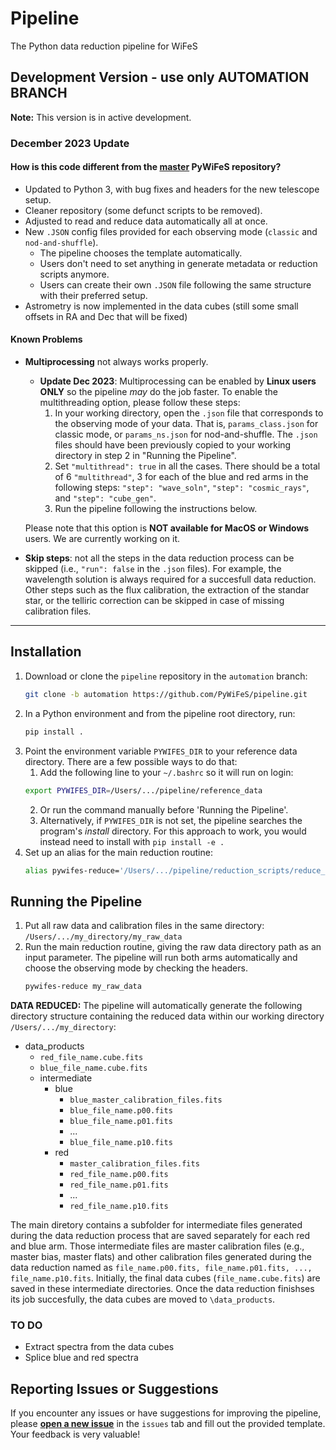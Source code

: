 # Pipeline
The Python data reduction pipeline for WiFeS

## Development Version - use only AUTOMATION BRANCH

**Note:** This version is in active development.

### December 2023 Update
#### How is this code different from the [master](https://github.com/PyWiFeS/pipeline/tree/master) PyWiFeS repository?
- Updated to Python 3, with bug fixes and headers for the new telescope setup.
- Cleaner repository (some defunct scripts to be removed).
- Adjusted to read and reduce data automatically all at once.
- New `.JSON` config files provided for each observing mode (`classic` and `nod-and-shuffle`).
  - The pipeline chooses the template automatically.
  - Users don't need to set anything in generate metadata or reduction scripts anymore.
  - Users can create their own `.JSON` file following the same structure with their preferred setup.
- Astrometry is now implemented in the data cubes (still some small offsets in RA and Dec that will be fixed)


#### Known Problems
- **Multiprocessing** not always works properly.
    - **Update Dec 2023**: Multiprocessing can be enabled by **Linux users ONLY** so the pipeline *may* do the job faster. To enable the multithreading option, please follow these steps:
        1. In your working directory, open the `.json` file that corresponds to the observing mode of your data. That is, `params_class.json` for classic mode, or `params_ns.json` for nod-and-shuffle. The `.json` files should have been previously copied to your working directory in step 2 in "Running the Pipeline".
        2. Set `"multithread": true` in all the cases. There should be a total of 6 `"multithread"`, 3 for each of the blue and red arms in the following steps: `"step": "wave_soln"`, `"step": "cosmic_rays"`, and `"step": "cube_gen"`.
        3. Run the pipeline following the instructions below.
    
    Please note that this option is **NOT available for MacOS or Windows** users. We are currently working on it. 

- **Skip steps**: not all the steps in the data reduction process can be skipped (i.e., `"run": false` in the `.json` files). For example, the wavelength solution is always required for a succesfull data reduction. Other steps such as the flux calibration, the extraction of the standar star, or the telliric correction can be skipped in case of missing calibration files. 


---

## Installation
1. Download or clone the `pipeline` repository in the `automation` branch:
    ```sh
   git clone -b automation https://github.com/PyWiFeS/pipeline.git
   ```
2. In a Python environment and from the pipeline root directory, run:
    ```sh
   pip install .
   ```
3. Point the environment variable `PYWIFES_DIR` to your reference data directory. There are a few possible ways to do that:
    1. Add the following line to your `~/.bashrc` so it will run on login:
    ```sh
    export PYWIFES_DIR=/Users/.../pipeline/reference_data
    ```
    2. Or run the command manually before 'Running the Pipeline'.
    3. Alternatively, if `PYWIFES_DIR` is not set, the pipeline searches the program's *install* directory.
    For this approach to work, you would instead need to install with `pip install -e .`
4.  Set up an alias for the main reduction routine: 
    ```sh
    alias pywifes-reduce='/Users/.../pipeline/reduction_scripts/reduce_data.py'
    ```    

## Running the Pipeline
1. Put all raw data and calibration files in the same directory: `/Users/.../my_directory/my_raw_data`
2. Run the main reduction routine, giving the raw data directory path as an input parameter. The pipeline will run both arms automatically and choose the observing mode by checking the headers.
    ```sh
   pywifes-reduce my_raw_data
   ```


**DATA REDUCED:**
The pipeline will automatically generate the following directory structure containing the reduced data within our working directory `/Users/.../my_directory`: 

- data_products
    - `red_file_name.cube.fits`
    - `blue_file_name.cube.fits`
    - intermediate
        - blue
            - `blue_master_calibration_files.fits`
            - `blue_file_name.p00.fits`
            - `blue_file_name.p01.fits`
            - ...
            - `blue_file_name.p10.fits`
        - red
            - `master_calibration_files.fits`
            - `red_file_name.p00.fits`
            - `red_file_name.p01.fits`
            - ...
            - `red_file_name.p10.fits`

The main diretory contains a subfolder for intermediate files generated during the data reduction process that are saved separately for each red and blue arm. Those intermediate files are master calibration files (e.g., master bias, master flats) and other calibration files generated during the data reduction named as `file_name.p00.fits, file_name.p01.fits, ..., file_name.p10.fits`. Initially, the final data cubes (`file_name.cube.fits`) are saved in these intermediate directories. Once the data reduction finishses its job succesfully, the data cubes are moved to `\data_products`.


### TO DO
- Extract spectra from the data cubes
- Splice blue and red spectra

## Reporting Issues or Suggestions
If you encounter any issues or have suggestions for improving the pipeline, please [**open a new issue**](https://github.com/PyWiFeS/pipeline/issues) in the `issues` tab and fill out the provided template. Your feedback is very valuable!






